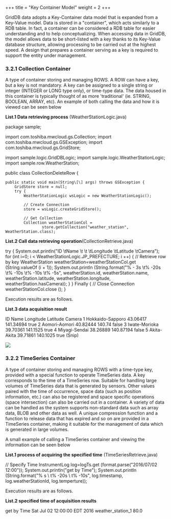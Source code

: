 +++
title = "Key Container Model"
weight = 2
+++


GridDB data adopts a Key-Container data model that is expanded from a Key-Value model. Data is stored in a "container", which acts similarly to a RDB table. In fact, a container can be considered a RDB table for easier understanding and to help conceptualizing. When accessing data in GridDB, the model allows data to be short-listed with a key thanks to its Key-Value database structure, allowing processing to be carried out at the highest speed. A design that prepares a container serving as a key is required to support the entity under management.

### 3.2.1 Collection Container

A type of container storing and managing ROWS. A ROW can have a key, but a key is not mandatory. A key can be assigned to a single string or integer (INTEGER or LONG type only), or time-type data. The data housed in this container is typically thought of as more 'traditional' (ie. STRING, BOOLEAN, ARRAY, etc). An example of both calling the data and how it is viewed can be seen below

**List.1 Data retrieving process** (WeatherStationLogic.java)

package sample;

import com.toshiba.mwcloud.gs.Collection;
import com.toshiba.mwcloud.gs.GSException;
import com.toshiba.mwcloud.gs.GridStore;

import sample.logic.GridDBLogic;
import sample.logic.WeatherStationLogic;
import sample.row.WeatherStation;


public class CollectionDeleteRow {

	public static void main(String\[\] args) throws GSException {
		GridStore store = null;
		try {
			WeatherStationLogic wsLogic = new WeatherStationLogic();

			// Create Connection
			store = wsLogic.createGridStore();

			// Get Collection
			Collection weatherStationCol =
					store.getCollection("weather_station", WeatherStation.class); 

**List.2 Call data retrieving operation**(CollectionRetrieve.java)

try {
    System.out.println("ID \\tName \\t \\t \\tLongitude \\tLatitude \\tCamera");
    for (int i=0; i < WeatherStationLogic.JP_PREFECTURE; i ++) {
        // Retrieve row by key
        WeatherStation weatherStation=weatherStationCol.get (String.valueOf (i + 1));
        System.out.println (String.format("% - 3s \\t% -20s \\t% -10s \\t% -10s \\t% -5s",
        weatherStation.id, weatherStation.name, weatherStation.latitude,
        weatherStation.longitude, weatherStation.hasCamera));
    }
} Finally {
    // Close Connection
    weatherStationCol.close ();
}

  
Execution results are as follows.

**List.3 data acquisition result**

ID  Name            Longitude   Latitude    Camera
1   Hokkaido-Sapporo    43.06417    141.34694   true
2   Aomori-Aomori       40.82444    140.74      false
3   Iwate-Morioka       39.70361    141.1525    true
4   Miyagi-Sendai       38.26889    140.87194   false
5   Akita-Akita         39.71861    140.1025    true
(Snip)

![](/images/containers.png)

### 3.2.2 TimeSeries Container

A type of container storing and managing ROWS with a time-type key, provided with a special function to operate TimeSeries data. A key corresponds to the time of a TimeSeries row. Suitable for handling large volumes of TimeSeries data that is generated by sensors. Other values paired with the time of occurrence, space data (such as position information, etc.) can also be registered and space specific operations (space intersection) can also be carried out in a container. A variety of data can be handled as the system supports non-standard data such as array data, BLOB and other data as well. A unique compression function and a function to release data that has expired and so on are provided in a TimeSeries container, making it suitable for the management of data which is generated in large volumes.

A small example of calling a TimeSeries container and viewing the information can be seen below

**List.1 process of acquiring the specified time** (TimeSeriesRetrieve.java)

// Specify Time
InstrumentLog log=logTs.get (format.parse("2016/07/02 12:00"));
System.out.println("get by Time");
System.out.println (String.format("% s \ t% -20s \ t% -10s", log.timestamp, log.weatherStationId,
log.temperture));

Execution results are as follows.

**List.2 specified time of acquisition results**

get by Time
Sat Jul 02 12:00:00 EDT 2016 weather\_station\_1 80.0
